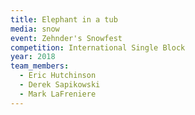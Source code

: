 ```yaml
---
title: Elephant in a tub
media: snow
event: Zehnder's Snowfest
competition: International Single Block
year: 2018
team_members:
  - Eric Hutchinson
  - Derek Sapikowski
  - Mark LaFreniere
---
```


